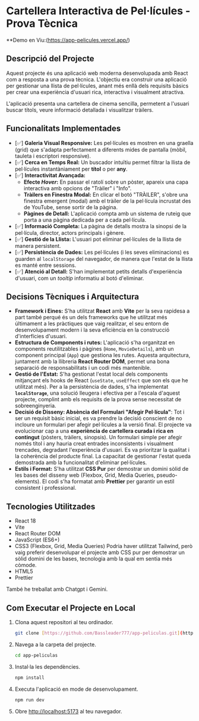 # Cartellera Interactiva de Pel·lícules - Prova Tècnica

**Demo en Viu:(https://app-pelicules.vercel.app/)

## Descripció del Projecte

Aquest projecte és una aplicació web moderna desenvolupada amb React com a resposta a una prova tècnica. L'objectiu era construir una aplicació per gestionar una llista de pel·lícules, anant més enllà dels requisits bàsics per crear una experiència d'usuari rica, interactiva i visualment atractiva.

L'aplicació presenta una cartellera de cinema sencilla, permetent a l'usuari buscar títols, veure informació detallada i visualitzar tràilers.

## Funcionalitats Implementades

- [✅] **Galeria Visual Responsive:** Les pel·lícules es mostren en una graella (grid) que s'adapta perfectament a diferents mides de pantalla (mòbil, tauleta i escriptori responsive).
- [✅] **Cerca en Temps Real:** Un buscador intuïtiu permet filtrar la llista de pel·lícules instantàniament per **títol** o per **any**.
- [✅] **Interactivitat Avançada:**
    - **Efecte *Hover*:** En passar el ratolí sobre un pòster, apareix una capa interactiva amb opcions de "Tràiler" i "Info".
    - **Tràilers en Finestra Modal:** En clicar el botó "TRÀILER", s'obre una finestra emergent (modal) amb el tràiler de la pel·lícula incrustat des de YouTube, sense sortir de la pàgina.
    - **Pàgines de Detall:** L'aplicació compta amb un sistema de ruteig que porta a una pàgina dedicada per a cada pel·lícula.
- [✅] **Informació Completa:** La pàgina de detalls mostra la sinopsi de la pel·lícula, director, actors principals i gènere.
- [✅] **Gestió de la Llista:** L'usuari pot eliminar pel·lícules de la llista de manera persistent.
- [✅] **Persistència de Dades:** Les pel·lícules (i les seves eliminacions) es guarden al `localStorage` del navegador, de manera que l'estat de la llista es manté entre sessions.
- [✅] **Atenció al Detall:** S'han implementat petits detalls d'experiència d'usuari, com un *tooltip* informatiu al botó d'eliminar.

## Decisions Tècniques i Arquitectura

- **Framework i Eines:** S'ha utilitzat **React** amb **Vite** per la seva rapidesa a part també perqué és un dels frameworks que he utilitzat més últimament a les pràctiques que vaig realitzar, el seu entorn de desenvolupament modern i la seva eficiència en la construcció d'interfícies d'usuari.
- **Estructura de Components i rutes:** L'aplicació s'ha organitzat en components reutilitzables i pàgines (`Home`, `MovieDetails`), amb un component principal (`App`) que gestiona les rutes. Aquesta arquitectura, juntament amb la llibreria **React Router DOM**, permet una bona separació de responsabilitats i un codi més mantenible.
- **Gestió de l'Estat:** S'ha gestionat l'estat local dels components mitjançant els hooks de React (`useState`, `useEffect` que son els que he utilitzat més). Per a la persistència de dades, s'ha implementat **`localStorage`**, una solució lleugera i efectiva per a l'escala d'aquest projecte, complint amb els requisits de la prova sense necessitat de sobreenginyeria.
- **Decisió de Disseny: Absència del Formulari "Afegir Pel·lícula"**: Tot i ser un requisit bàsic inicial, es va prendre la decisió conscient de no incloure un formulari per afegir pel·lícules a la versió final. El projecte va evolucionar cap a una **experiència de cartellera curada i rica en contingut** (pòsters, tràilers, sinopsis). Un formulari simple per afegir només títol i any hauria creat entrades inconsistents i visualment trencades, degradant l'experiència d'usuari. Es va prioritzar la qualitat i la coherència del producte final. La capacitat de gestionar l'estat queda demostrada amb la funcionalitat d'eliminar pel·lícules.
- **Estils i Format:** S'ha utilitzat **CSS Pur** per demostrar un domini sòlid de les bases del disseny web (Flexbox, Grid, Media Queries, pseudo-elements). El codi s'ha formatat amb **Prettier** per garantir un estil consistent i professional.

## Tecnologies Utilitzades

- React 18
- Vite
- React Router DOM
- JavaScript (ES6+)
- CSS3 (Flexbox, Grid, Media Queries) Podria haver utilitzat Tailwind, però vaig preferir desenvolupar el projecte amb CSS pur per demostrar un sòlid domini de les bases, tecnologia amb la qual em sentia més còmode.
- HTML5
- Prettier

També he treballat amb Chatgpt i Gemini.

## Com Executar el Projecte en Local

1.  Clona aquest repositori al teu ordinador.
    ```bash
    git clone [https://github.com/Bassleader777/app-peliculas.git](https://github.com/Bassleader777/app-peliculas.git)
    ```
2.  Navega a la carpeta del projecte.
    ```bash
    cd app-peliculas
    ```
3.  Instal·la les dependències.
    ```bash
    npm install
    ```
4.  Executa l'aplicació en mode de desenvolupament.
    ```bash
    npm run dev
    ```
5.  Obre [http://localhost:5173](http://localhost:5173) al teu navegador.